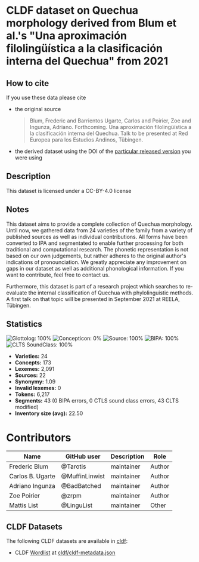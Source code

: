 # CLDF dataset on Quechua morphology derived from Blum et al.'s "Una aproximación filolingüística a la clasificación interna del Quechua" from 2021

## How to cite

If you use these data please cite
- the original source
  > Blum, Frederic and Barrientos Ugarte, Carlos and Poirier, Zoe and Ingunza, Adriano. Forthcoming. Una aproximación filolingüística a la clasificación interna del Quechua. Talk to be presented at Red Europea para los Estudios Andinos, Tübingen.
- the derived dataset using the DOI of the [particular released version](../../releases/) you were using

## Description


This dataset is licensed under a CC-BY-4.0 license

## Notes

This dataset aims to provide a complete collection of Quechua morphology. Until now, we gathered data from 24 varieties of the family from a variety of published sources as well as individual contributions. All forms have been converted to IPA and segmentated to enable further processing for both traditional and computational research. The phonetic representation is not based on our own judgements, but rather adheres to the original author's indications of pronounciation. We greatly appreciate any improvement on gaps in our dataset as well as additional phonological information. If you want to contribute, feel free to contact us.

Furthermore, this dataset is part of a research project which searches to re-evaluate the internal classification of Quechua with phylolinguistic methods. A first talk on that topic will be presented in September 2021 at REELA, Tübingen.



## Statistics


![Glottolog: 100%](https://img.shields.io/badge/Glottolog-100%25-brightgreen.svg "Glottolog: 100%")
![Concepticon: 0%](https://img.shields.io/badge/Concepticon-0%25-red.svg "Concepticon: 0%")
![Source: 100%](https://img.shields.io/badge/Source-100%25-brightgreen.svg "Source: 100%")
![BIPA: 100%](https://img.shields.io/badge/BIPA-100%25-brightgreen.svg "BIPA: 100%")
![CLTS SoundClass: 100%](https://img.shields.io/badge/CLTS%20SoundClass-100%25-brightgreen.svg "CLTS SoundClass: 100%")

- **Varieties:** 24
- **Concepts:** 173
- **Lexemes:** 2,091
- **Sources:** 22
- **Synonymy:** 1.09
- **Invalid lexemes:** 0
- **Tokens:** 6,217
- **Segments:** 43 (0 BIPA errors, 0 CTLS sound class errors, 43 CLTS modified)
- **Inventory size (avg):** 22.50

# Contributors

Name | GitHub user | Description | Role
--- | --- | --- | ---
Frederic Blum | @Tarotis | maintainer | Author
Carlos B. Ugarte | @MuffinLinwist | maintainer | Author
Adriano Ingunza | @BadBatched | maintainer | Author 
Zoe Poirier | @zrpm | maintainer | Author
Mattis List | @LinguList | maintainer | Other




## CLDF Datasets

The following CLDF datasets are available in [cldf](cldf):

- CLDF [Wordlist](https://github.com/cldf/cldf/tree/master/modules/Wordlist) at [cldf/cldf-metadata.json](cldf/cldf-metadata.json)

